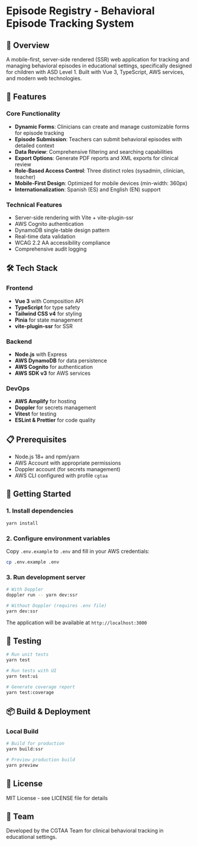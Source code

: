 # Episode Registry - Behavioral Episode Tracking System

## 📱 Overview

A mobile-first, server-side rendered (SSR) web application for tracking and managing behavioral episodes in educational settings, specifically designed for children with ASD Level 1. Built with Vue 3, TypeScript, AWS services, and modern web technologies.

## 🚀 Features

### Core Functionality
- **Dynamic Forms**: Clinicians can create and manage customizable forms for episode tracking
- **Episode Submission**: Teachers can submit behavioral episodes with detailed context
- **Data Review**: Comprehensive filtering and searching capabilities
- **Export Options**: Generate PDF reports and XML exports for clinical review
- **Role-Based Access Control**: Three distinct roles (sysadmin, clinician, teacher)
- **Mobile-First Design**: Optimized for mobile devices (min-width: 360px)
- **Internationalization**: Spanish (ES) and English (EN) support

### Technical Features
- Server-side rendering with Vite + vite-plugin-ssr
- AWS Cognito authentication
- DynamoDB single-table design pattern
- Real-time data validation
- WCAG 2.2 AA accessibility compliance
- Comprehensive audit logging

## 🛠️ Tech Stack

### Frontend
- **Vue 3** with Composition API
- **TypeScript** for type safety
- **Tailwind CSS v4** for styling
- **Pinia** for state management
- **vite-plugin-ssr** for SSR

### Backend
- **Node.js** with Express
- **AWS DynamoDB** for data persistence
- **AWS Cognito** for authentication
- **AWS SDK v3** for AWS services

### DevOps
- **AWS Amplify** for hosting
- **Doppler** for secrets management
- **Vitest** for testing
- **ESLint & Prettier** for code quality

## 📋 Prerequisites

- Node.js 18+ and npm/yarn
- AWS Account with appropriate permissions
- Doppler account (for secrets management)
- AWS CLI configured with profile `cgtaa`

## 🚀 Getting Started

### 1. Install dependencies
```bash
yarn install
```

### 2. Configure environment variables
Copy `.env.example` to `.env` and fill in your AWS credentials:
```bash
cp .env.example .env
```

### 3. Run development server
```bash
# With Doppler
doppler run -- yarn dev:ssr

# Without Doppler (requires .env file)
yarn dev:ssr
```

The application will be available at `http://localhost:3000`

## 🧪 Testing

```bash
# Run unit tests
yarn test

# Run tests with UI
yarn test:ui

# Generate coverage report
yarn test:coverage
```

## 📦 Build & Deployment

### Local Build
```bash
# Build for production
yarn build:ssr

# Preview production build
yarn preview
```

## 📝 License

MIT License - see LICENSE file for details

## 👥 Team

Developed by the CGTAA Team for clinical behavioral tracking in educational settings.
